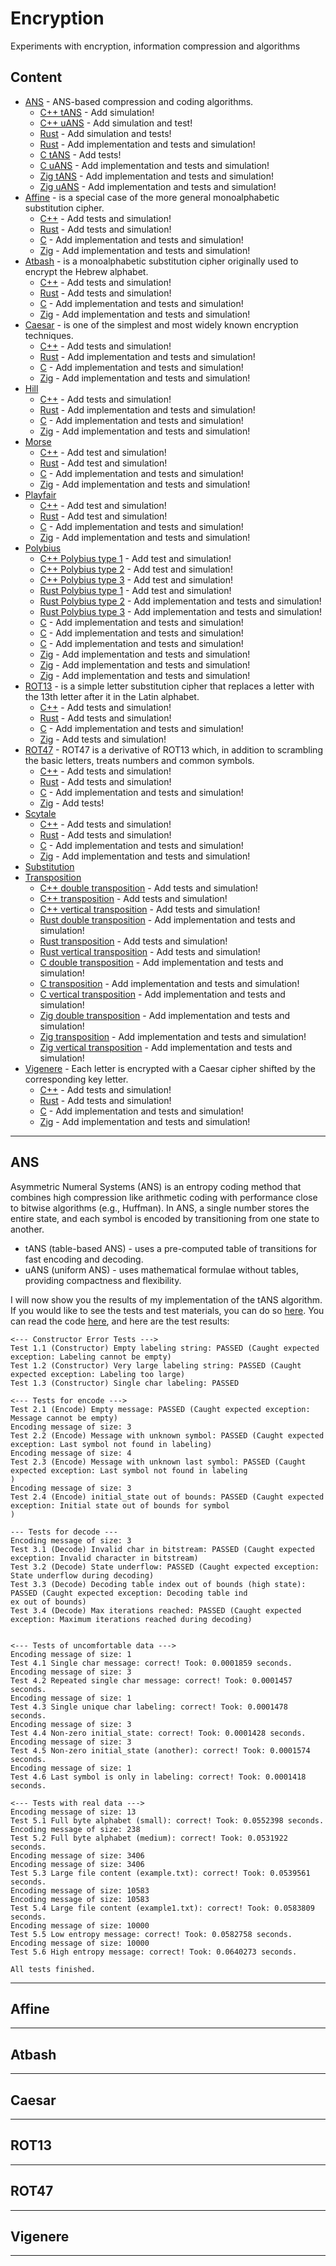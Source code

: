 # Encryption
Experiments with encryption, information compression and algorithms

## Content
* [ANS](#ans) - ANS-based compression and coding algorithms.
  * [C++ tANS](https://github.com/Andezion/Encryption/blob/main/ANS/C%2B%2B/tANS.h) - Add simulation!
  * [C++ uANS](https://github.com/Andezion/Encryption/blob/main/ANS/C%2B%2B/uANS.h) - Add simulation and test!
  * [Rust](https://github.com/Andezion/Encryption/blob/main/ANS/Rust/tANS.rs) - Add simulation and tests!
  * [Rust](#rust_uans) - Add implementation and tests and simulation!
  * [C tANS](https://github.com/Andezion/Encryption/blob/main/ANS/%D0%A1/tans_embedded.c) - Add tests!
  * [C uANS](#c_uans) - Add implementation and tests and simulation!
  * [Zig tANS](#zig_tans) - Add implementation and tests and simulation!
  * [Zig uANS](#zig_uans) - Add implementation and tests and simulation!
* [Affine](#affine) - is a special case of the more general monoalphabetic substitution cipher.
  * [C++](https://github.com/Andezion/Encryption/blob/main/Affine/C%2B%2B/Affine.h) - Add tests and simulation!
  * [Rust](https://github.com/Andezion/Encryption/blob/main/Affine/Rust/affine.rs) - Add tests and simulation!
  * [C](#c_affine) - Add implementation and tests and simulation!
  * [Zig](zig_affine) - Add implementation and tests and simulation!
* [Atbash](#atbash) - is a monoalphabetic substitution cipher originally used to encrypt the Hebrew alphabet.
  * [C++](https://github.com/Andezion/Encryption/blob/main/Atbash/C%2B%2B/Atbash.h) - Add tests and simulation!
  * [Rust](https://github.com/Andezion/Encryption/blob/main/Atbash/Rust/atbash.rs) - Add tests and simulation!
  * [C](#c_atbash) - Add implementation and tests and simulation!
  * [Zig](#zig_atbash) - Add implementation and tests and simulation!
* [Caesar](#caesar) - is one of the simplest and most widely known encryption techniques.
  * [C++](https://github.com/Andezion/Encryption/blob/main/Caesar/C%2B%2B/Caesar.h) - Add tests and simulation!
  * [Rust](https://github.com/Andezion/Encryption/blob/main/Caesar/Rust/main.rs) - Add implementation and tests and simulation!
  * [C](#c_caesar) - Add implementation and tests and simulation!
  * [Zig](#zig_caesar) - Add implementation and tests and simulation!
* [Hill](#hill)
  * [C++](https://github.com/Andezion/Encryption/blob/main/Hill/C%2B%2B/Hill.h) - Add tests and simulation!
  * [Rust](#rust_hill) - Add implementation and tests and simulation!
  * [C](#c_hill) - Add implementation and tests and simulation!
  * [Zig](#zig_hill) - Add implementation and tests and simulation!
* [Morse](#morse)
  * [C++](https://github.com/Andezion/Encryption/blob/main/Morse/C%2B%2B/Morse.h) - Add test and simulation!
  * [Rust](https://github.com/Andezion/Encryption/blob/main/Morse/Rust/morse.rs) - Add test and simulation!
  * [C](#c_morse) - Add implementation and tests and simulation!
  * [Zig](#zig_morse) - Add implementation and tests and simulation!
* [Playfair](#playfair)
  * [C++](https://github.com/Andezion/Encryption/blob/main/Playfair/C%2B%2B/Playfair.h) - Add test and simulation!
  * [Rust](https://github.com/Andezion/Encryption/blob/main/Playfair/Rust/playfair.rs) - Add test and simulation!
  * [C](#c_playfair) - Add implementation and tests and simulation!
  * [Zig](#zig_playfair) - Add implementation and tests and simulation!
* [Polybius](#polybius)
  * [C++ Polybius type 1](https://github.com/Andezion/Encryption/blob/main/Polybius/C%2B%2B/Polybius_method1.h) - Add test and simulation!
  * [C++ Polybius type 2](https://github.com/Andezion/Encryption/blob/main/Polybius/C%2B%2B/Polybius_method2.h) - Add test and simulation!
  * [C++ Polybius type 3](https://github.com/Andezion/Encryption/blob/main/Polybius/C%2B%2B/Polybius_method3.h) - Add test and simulation!
  * [Rust Polybius type 1](https://github.com/Andezion/Encryption/blob/main/Polybius/Rust/polybius_method1.rs) - Add test and simulation!
  * [Rust Polybius type 2](#rust_polybius_type_2) - Add implementation and tests and simulation!
  * [Rust Polybius type 3](#rust_polybius_type_3) - Add implementation and tests and simulation!
  * [C](#c_polybius_type_1) - Add implementation and tests and simulation!
  * [C](#c_polybius_type_2) - Add implementation and tests and simulation!
  * [C](#c_polybius_type_3) - Add implementation and tests and simulation!
  * [Zig](#zig_polybius_type_1) - Add implementation and tests and simulation!
  * [Zig](#zig_polybius_type_2) - Add implementation and tests and simulation!
  * [Zig](#zig_polybius_type_3) - Add implementation and tests and simulation!
* [ROT13](#rot_13) - is a simple letter substitution cipher that replaces a letter with the 13th letter after it in the Latin alphabet.
  * [C++](https://github.com/Andezion/Encryption/blob/main/ROT13/C%2B%2B/ROT13.h) - Add tests and simulation!
  * [Rust](https://github.com/Andezion/Encryption/blob/main/ROT13/Rust/rot13.rs) - Add tests and simulation!
  * [C](#c_rot_13) - Add implementation and tests and simulation!
  * [Zig](https://github.com/Andezion/Encryption/blob/main/ROT13/Zig/rot13.zig) - Add tests and simulation!
* [ROT47](#rot_47) - ROT47 is a derivative of ROT13 which, in addition to scrambling the basic letters, treats numbers and common symbols.
  * [C++](https://github.com/Andezion/Encryption/blob/main/ROT47/C%2B%2B/ROT47.h) - Add tests and simulation! 
  * [Rust](https://github.com/Andezion/Encryption/blob/main/ROT47/Rust/rot47.rs) - Add tests and simulation!
  * [C](#c_rot_47) - Add implementation and tests and simulation!
  * [Zig](https://github.com/Andezion/Encryption/blob/main/ROT47/Zig/main.zig) - Add tests!
* [Scytale](#scytale)
  * [C++](https://github.com/Andezion/Encryption/blob/main/Scytale/C%2B%2B/Scytale.h) - Add tests and simulation! 
  * [Rust](https://github.com/Andezion/Encryption/blob/main/Scytale/Rust/scytale.rs) - Add tests and simulation!
  * [C](#c_scytale) - Add implementation and tests and simulation!
  * [Zig](#zig_scytale) - Add implementation and tests and simulation!
* [Substitution](#substitution)
* [Transposition](#transposition)
  * [C++ double transposition](https://github.com/Andezion/Encryption/blob/main/Transposition/C%2B%2B/Double_Transposition.h) - Add tests and simulation!
  * [C++ transposition](https://github.com/Andezion/Encryption/blob/main/Transposition/C%2B%2B/Transposition.h) - Add tests and simulation!
  * [C++ vertical transposition](https://github.com/Andezion/Encryption/blob/main/Transposition/C%2B%2B/Vertical_Transposition.h) - Add tests and simulation!
  * [Rust double transposition](#rust_doub_tran) - Add implementation and tests and simulation!
  * [Rust transposition](https://github.com/Andezion/Encryption/blob/main/Transposition/Rust/transposition.rs) - Add tests and simulation!
  * [Rust vertical transposition](https://github.com/Andezion/Encryption/blob/main/Transposition/Rust/vertical_transposition) - Add tests and simulation!
  * [C double transposition](#c_doub_tran) - Add implementation and tests and simulation!
  * [C transposition](#c_tran) - Add implementation and tests and simulation!
  * [C vertical transposition](#c_ver_tran) - Add implementation and tests and simulation!
  * [Zig double transposition](#zig_doub_tran) - Add implementation and tests and simulation!
  * [Zig transposition](#zig_tran) - Add implementation and tests and simulation!
  * [Zig vertical transposition](#zig_ver_tran) - Add implementation and tests and simulation!
* [Vigenere](#vigenere) - Each letter is encrypted with a Caesar cipher shifted by the corresponding key letter.
  * [C++](https://github.com/Andezion/Encryption/blob/main/Vigenere/C%2B%2B/Vigenere.h)  - Add tests and simulation!
  * [Rust](https://github.com/Andezion/Encryption/blob/main/Vigenere/Rust/vigenere.rs) - Add tests and simulation!
  * [C](#c_vigenere) - Add implementation and tests and simulation!
  * [Zig](#zig_vigenere) - Add implementation and tests and simulation!
 
---

## ANS
Asymmetric Numeral Systems (ANS) is an entropy coding method that combines high compression like arithmetic coding with performance close to bitwise algorithms (e.g., Huffman).
In ANS, a single number stores the entire state, and each symbol is encoded by transitioning from one state to another.
- tANS (table-based ANS) - uses a pre-computed table of transitions for fast encoding and decoding.
- uANS (uniform ANS) - uses mathematical formulae without tables, providing compactness and flexibility.

I will now show you the results of my implementation of the tANS algorithm. If you would like to see the tests and test materials, you can do so [here](https://github.com/Andezion/Encryption/blob/main/ANS/C%2B%2B/tANS_tests.cpp). You can read the code [here](https://github.com/Andezion/Encryption/blob/main/ANS/C%2B%2B/tANS.h), and here are the test results:
```
<--- Constructor Error Tests --->
Test 1.1 (Constructor) Empty labeling string: PASSED (Caught expected exception: Labeling cannot be empty)
Test 1.2 (Constructor) Very large labeling string: PASSED (Caught expected exception: Labeling too large)
Test 1.3 (Constructor) Single char labeling: PASSED

<--- Tests for encode --->
Test 2.1 (Encode) Empty message: PASSED (Caught expected exception: Message cannot be empty)
Encoding message of size: 3
Test 2.2 (Encode) Message with unknown symbol: PASSED (Caught expected exception: Last symbol not found in labeling)
Encoding message of size: 4
Test 2.3 (Encode) Message with unknown last symbol: PASSED (Caught expected exception: Last symbol not found in labeling
)
Encoding message of size: 3
Test 2.4 (Encode) initial_state out of bounds: PASSED (Caught expected exception: Initial state out of bounds for symbol
)

--- Tests for decode ---
Encoding message of size: 3
Test 3.1 (Decode) Invalid char in bitstream: PASSED (Caught expected exception: Invalid character in bitstream)
Test 3.2 (Decode) State underflow: PASSED (Caught expected exception: State underflow during decoding)
Test 3.3 (Decode) Decoding table index out of bounds (high state): PASSED (Caught expected exception: Decoding table ind
ex out of bounds)
Test 3.4 (Decode) Max iterations reached: PASSED (Caught expected exception: Maximum iterations reached during decoding)


<--- Tests of uncomfortable data --->
Encoding message of size: 1
Test 4.1 Single char message: correct! Took: 0.0001859 seconds.
Encoding message of size: 3
Test 4.2 Repeated single char message: correct! Took: 0.0001457 seconds.
Encoding message of size: 1
Test 4.3 Single unique char labeling: correct! Took: 0.0001478 seconds.
Encoding message of size: 3
Test 4.4 Non-zero initial_state: correct! Took: 0.0001428 seconds.
Encoding message of size: 3
Test 4.5 Non-zero initial_state (another): correct! Took: 0.0001574 seconds.
Encoding message of size: 1
Test 4.6 Last symbol is only in labeling: correct! Took: 0.0001418 seconds.

<--- Tests with real data --->
Encoding message of size: 13
Test 5.1 Full byte alphabet (small): correct! Took: 0.0552398 seconds.
Encoding message of size: 238
Test 5.2 Full byte alphabet (medium): correct! Took: 0.0531922 seconds.
Encoding message of size: 3406
Encoding message of size: 3406
Test 5.3 Large file content (example.txt): correct! Took: 0.0539561 seconds.
Encoding message of size: 10583
Encoding message of size: 10583
Test 5.4 Large file content (example1.txt): correct! Took: 0.0583809 seconds.
Encoding message of size: 10000
Test 5.5 Low entropy message: correct! Took: 0.0582758 seconds.
Encoding message of size: 10000
Test 5.6 High entropy message: correct! Took: 0.0640273 seconds.

All tests finished.
```

---

## Affine 

---

## Atbash

---

## Caesar

---

## ROT13

---

## ROT47

---

## Vigenere

---
